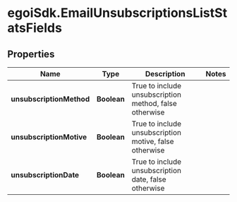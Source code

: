 # egoiSdk.EmailUnsubscriptionsListStatsFields

## Properties
Name | Type | Description | Notes
------------ | ------------- | ------------- | -------------
**unsubscriptionMethod** | **Boolean** | True to include unsubscription method, false otherwise | 
**unsubscriptionMotive** | **Boolean** | True to include unsubscription motive, false otherwise | 
**unsubscriptionDate** | **Boolean** | True to include unsubscription date, false otherwise | 


